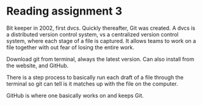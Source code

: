 # Reading assignment 3 

Bit keeper in 2002, first dvcs. Quickly thereafter, Git was created.  A dvcs is a distributed version control system, vs a centralized version control system, where each stage of a file is captured. It allows teams to work on a file together with out fear of losing the entire work.

Download git from terminal, always the latest version. Can also install from the website, and GitHub.

There is a step process to basically run each draft of a file through the terminal so git can tell is it matches up with the file on the computer. 

GitHub is where one basically works on and keeps Git.
